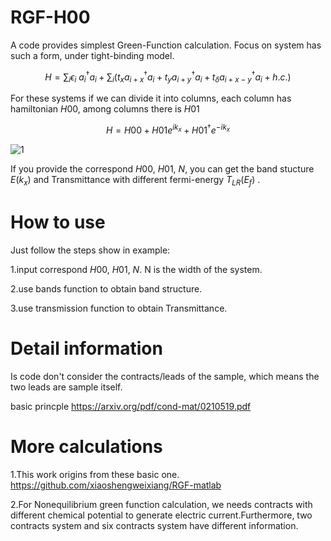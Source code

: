 # RGF-H00

A code provides simplest Green-Function calculation.
Focus on system has such a form, under tight-binding model.

$$
\begin{equation*}
H=\sum _{i} \epsilon _{i} \ a_{i}^{\dagger } a_{i} +\sum _{i}\left( t_{x} a_{i+x}^{\dagger } a_{i} +t_{y} a_{i+y}^{\dagger } a_{i} +t_{\delta } a_{i+x-y}^{\dagger } a_{i} +h.c.\right)
\end{equation*}
$$

For these systems if we can divide it into columns, each column has hamiltonian $H00$, among columns there is $H01$

$$
\begin{equation*}
H=H00 +H01e^{ik_x} +H01^{\dagger}e^{-ik_x}
\end{equation*}
$$

![1](https://user-images.githubusercontent.com/84439883/224984025-1bcb6d01-4be2-4a33-8649-90721e6471cd.png)



If you provide the correspond $H00$, $H01$, $N$, you can get the band stucture $E(k_x)$ and Transmittance with different fermi-energy $T_{LR}(E_f)$ .
# How to use
Just follow the steps show in example:

1.input correspond $H00$, $H01$, $N$.
N is the width of the system.

2.use bands function to obtain band structure.

3.use transmission function to obtain Transmittance.
# Detail information

Is code don't consider the contracts/leads of the sample, which means the two leads are sample itself.

basic princple
https://arxiv.org/pdf/cond-mat/0210519.pdf

# More calculations

1.This work origins from these basic one.
https://github.com/xiaoshengweixiang/RGF-matlab

2.For Nonequilibrium green function calculation, we needs contracts with different chemical potential to generate electric current.Furthermore, two contracts system and six contracts system have different information.

